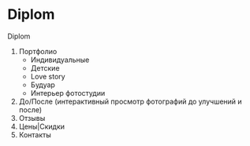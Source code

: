 # Diplom
Diplom
1) Портфолио
   - Индивидуальные
   - Детские 
   - Love story
   - Будуар
   - Интерьер фотостудии
2) До/После (интерактивный просмотр фотографий до улучшений и после)
3) Отзывы 
4) Цены|Скидки
5) Контакты 

